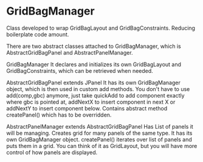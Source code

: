 # GridBagManager

Class developed to wrap GridBagLayout and GridBagConstraints. Reducing boilerplate code amount.

There are two abstract classes attached to GridBagManager, which is AbstractGridBagPanel and AbstractPanelManager.

GridBagManager
It declares and initializes its own GridBagLayout and GridBagConstraints, which can be retrieved when needed.

AbstractGridBagPanel extends JPanel
It has its own GridBagManager object, which is then used in custom add methods. You don't have to use add(comp,gbc) anymore,
just take quickAdd to add component exactly where gbc is pointed at, addNextX to insert component in next X or addNextY to insert
component below. Contains abstract method createPanel() which has to be overridden.

AbstractPanelManager <T extends AbstractGridBagPanel> extends AbstractGridBagPanel<T>
Has List<T> of panels it will be managing. Creates grid for many panels of the same type. It has its own GridBagManager object.
createPanel() iterates over list of panels and puts them in a grid. You can think of it as GridLayout, but you will have more
control of how panels are displayed.
